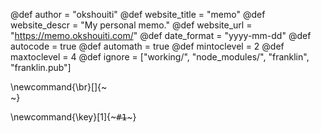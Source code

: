 @def author = "okshouiti"
@def website_title = "memo"
@def website_descr = "My personal memo."
@def website_url   = "https://memo.okshouiti.com/"
@def date_format = "yyyy-mm-dd"
@def autocode = true
@def automath = true
@def mintoclevel = 2
@def maxtoclevel = 4
@def ignore = ["working/", "node_modules/", "franklin", "franklin.pub"]



<!-- 改行コマンド -->
\newcommand{\br}[]{~~~<br>~~~}

<!-- 将来的に<kbd>を装飾付き<div>で置き換える可能性あり -->
\newcommand{\key}[1]{~~~<kbd>#1</kbd>~~~}